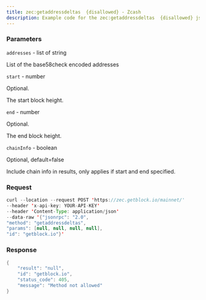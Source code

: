 ```yaml
---
title: zec:getaddressdeltas  {disallowed} - Zcash
description: Example code for the zec:getaddressdeltas  {disallowed} json-rpc method. Сomplete guide on how to use zec:getaddressdeltas  {disallowed} json-rpc in GetBlock.io Web3 documentation.
---
```


### Parameters


`addresses` - list of string

List of the base58check encoded addresses

`start` - number

Optional.

The start block height.

`end` - number

Optional.

The end block height.

`chainInfo` - boolean

Optional, default=false

Include chain info in results, only applies if start and end specified.

### Request

``` java
curl --location --request POST 'https://zec.getblock.io/mainnet/' 
--header 'x-api-key: YOUR-API-KEY' 
--header 'Content-Type: application/json' 
--data-raw '{"jsonrpc": "2.0",
"method": "getaddressdeltas",
"params": [null, null, null, null],
"id": "getblock.io"}'
```

###  Response

``` java
{
    "result": "null",
    "id": "getblock.io",
    "status_code": 405,
    "message": "Method not allowed"
}
```

